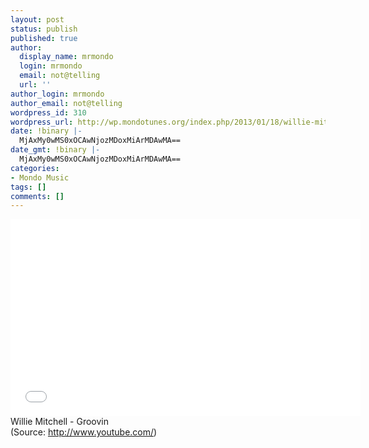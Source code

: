 ```yaml
---
layout: post
status: publish
published: true
author:
  display_name: mrmondo
  login: mrmondo
  email: not@telling
  url: ''
author_login: mrmondo
author_email: not@telling
wordpress_id: 310
wordpress_url: http://wp.mondotunes.org/index.php/2013/01/18/willie-mitchell-groovin/
date: !binary |-
  MjAxMy0wMS0xOCAwNjozMDoxMiArMDAwMA==
date_gmt: !binary |-
  MjAxMy0wMS0xOCAwNjozMDoxMiArMDAwMA==
categories:
- Mondo Music
tags: []
comments: []
---
```

<iframe width="560" height="315" src="//www.youtube.com/embed/svIMbKNyypo" frameborder="0"> </iframe>
Willie Mitchell - Groovin
<div class="attribution">(<span>Source:</span> <a href="http://www.youtube.com/">http://www.youtube.com/</a>)</div>
